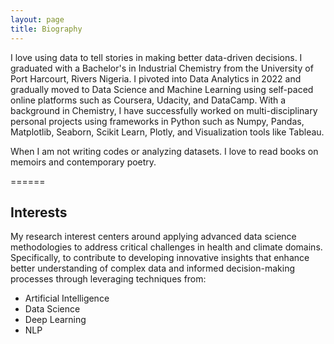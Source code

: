 ```yaml
---
layout: page
title: Biography
---
```


<p>I love using data to tell stories in making better data-driven decisions. I graduated with a Bachelor's in Industrial Chemistry from the University of Port Harcourt, Rivers Nigeria. I pivoted into Data Analytics in 2022 and gradually moved to Data Science and Machine Learning using self-paced online platforms such as Coursera, Udacity, and DataCamp. With a background in Chemistry, I have successfully worked on multi-disciplinary personal projects using frameworks in Python such as Numpy, Pandas, Matplotlib, Seaborn, Scikit Learn, Plotly, and Visualization tools like Tableau. </p> 

<p>When I am not writing codes or analyzing datasets. I love to read books on memoirs and contemporary poetry. </p> 

======




## Interests
My research interest centers around applying advanced data science methodologies to address critical challenges in health and climate domains. Specifically, to contribute to developing innovative insights that enhance better understanding of complex data and informed decision-making processes through leveraging techniques from:
* Artificial Intelligence
* Data Science
* Deep Learning
* NLP

